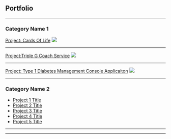## Portfolio

---

### Category Name 1 

[Project: Cards Of Life](/sample_page)
<img src="images/dummy_thumbnail.jpg?raw=true"/>

---
[Project:Triple G Coach Service](/pdf/sample_presentation.pdf)
<img src="images/dummy_thumbnail.jpg?raw=true"/>

---
[Project: Type 1 Diabetes Management Console Applicaiton](http://example.com/)
<img src="images/dummy_thumbnail.jpg?raw=true"/>

---

### Category Name 2

- [Project 1 Title](http://example.com/)
- [Project 2 Title](http://example.com/)
- [Project 3 Title](http://example.com/)
- [Project 4 Title](http://example.com/)
- [Project 5 Title](http://example.com/)

---




---

<!-- Remove above link if you don't want to attibute -->

